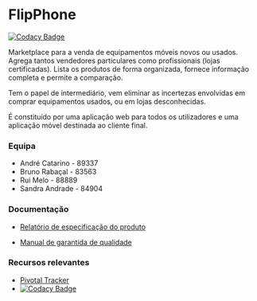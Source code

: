 # FlipPhone

[![Codacy Badge](https://api.codacy.com/project/badge/Grade/6426c8d718904f57ae141a45044c9194)](https://app.codacy.com/manual/S-Andrade/FlipPhone?utm_source=github.com&utm_medium=referral&utm_content=S-Andrade/FlipPhone&utm_campaign=Badge_Grade_Settings)

Marketplace para a venda de equipamentos móveis novos ou usados. 
Agrega tantos vendedores particulares como profissionais (lojas certificadas). 
Lista os produtos de forma organizada, fornece informação completa e permite a comparação.  

Tem o papel de intermediário, vem eliminar as incertezas envolvidas em comprar equipamentos usados, ou em lojas desconhecidas.

É constituído por uma aplicação web para todos os utilizadores e uma aplicação móvel destinada ao cliente final.

### Equipa
- André Catarino - 89337
- Bruno Rabaçal - 83563
- Rui Melo - 88889
- Sandra Andrade - 84904

### Documentação
- [Relatório de especificação do produto](https://uapt33090-my.sharepoint.com/:w:/r/personal/sandraandrade_ua_pt/_layouts/15/Doc.aspx?sourcedoc=%7B20EA77B5-B403-4C9A-BDFD-FA12246322AD%7D&file=TQS%20Product%20Specification%20Report.docx&wdOrigin=OFFICECOM-WEB.START.MRU-OIB&action=default&mobileredirect=true)

- [Manual de garantida de qualidade](https://uapt33090-my.sharepoint.com/:w:/r/personal/sandraandrade_ua_pt/_layouts/15/Doc.aspx?sourcedoc=%7B7407E91F-6417-43F3-866A-A77DC3B9C599%7D&file=TQS%20QA%20Manual.docx&wdOrigin=OFFICECOM-WEB.START.MRU-OIB&action=default&mobileredirect=true)


### Recursos relevantes
- [Pivotal Tracker](https://www.pivotaltracker.com/n/projects/2448184)
- [![Codacy Badge](https://app.codacy.com/project/badge/Grade/799abdc381ec4ee3b1598fe6df04a1f8)](https://www.codacy.com/manual/S-Andrade/FlipPhone?utm_source=github.com&amp;utm_medium=referral&amp;utm_content=S-Andrade/FlipPhone&amp;utm_campaign=Badge_Grade)
